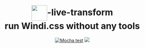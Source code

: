 <h1 align="center">
<img height="50" valign="middle" src="https://windicss.org/assets/logo.svg">-live-transform
<br/>
run Windi.css without any tools </h1>

<p align="center">
<a href="https://github.com/clean8s/windi-live-transform/actions/workflows/js_test.yaml"><img src="https://github.com/clean8s/windi-live-transform/actions/workflows/js_test.yaml/badge.svg" alt="Mocha test"></a>
<a href="https://unpkg.com/windi-live-transform"><img src="https://img.shields.io/badge/unpkg-50KB-F7DF1E?style=flat&logo=javascript&labelColor=000&logoWidth=20">
<br/>
</p>
